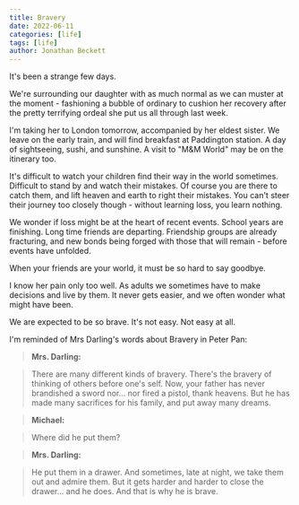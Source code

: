 ```yaml
---
title: Bravery
date: 2022-06-11
categories: [life]
tags: [life]
author: Jonathan Beckett
---
```


It's been a strange few days.

We're surrounding our daughter with as much normal as we can muster at the moment - fashioning a bubble of ordinary to cushion her recovery after the pretty terrifying ordeal she put us all through last week.

I'm taking her to London tomorrow, accompanied by her eldest sister. We leave on the early train, and will find breakfast at Paddington station. A day of sightseeing, sushi, and sunshine. A visit to "M&M World" may be on the itinerary too.

It's difficult to watch your children find their way in the world sometimes. Difficult to stand by and watch their mistakes. Of course you are there to catch them, and lift heaven and earth to right their mistakes. You can't steer their journey too closely though - without learning loss, you learn nothing.

We wonder if loss might be at the heart of recent events. School years are finishing. Long time friends are departing. Friendship groups are already fracturing, and new bonds being forged with those that will remain - before events have unfolded.

When your friends are your world, it must be so hard to say goodbye.

I know her pain only too well. As adults we sometimes have to make decisions and live by them. It never gets easier, and we often wonder what might have been.

We are expected to be so brave. It's not easy. Not easy at all.

I'm reminded of Mrs Darling's words about Bravery in Peter Pan:

> **Mrs. Darling:**  

> There are many different kinds of bravery. There's the bravery of thinking of others before one's self. Now, your father has never brandished a sword nor... nor fired a pistol, thank heavens. But he has made many sacrifices for his family, and put away many dreams.

> 

> **Michael:**  

> Where did he put them?

> 

> **Mrs. Darling:**  

> He put them in a drawer. And sometimes, late at night, we take them out and admire them. But it gets harder and harder to close the drawer... and he does. And that is why he is brave.